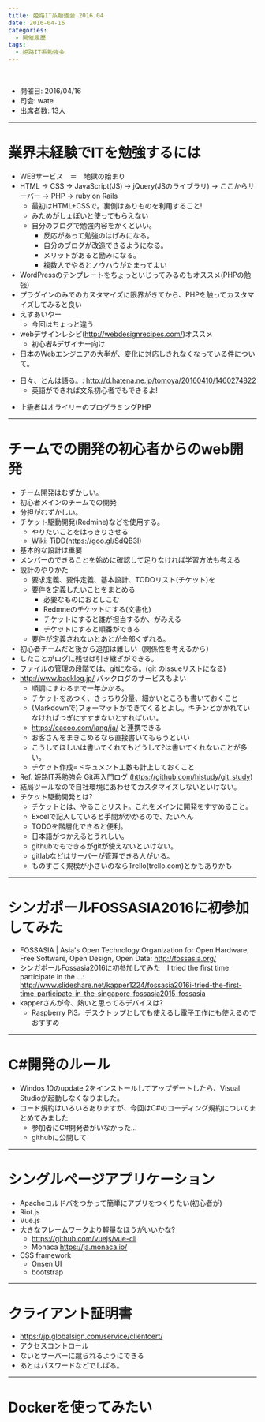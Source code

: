 ```yaml
---
title: 姫路IT系勉強会 2016.04
date: 2016-04-16
categories:
  - 開催履歴
tags:
  - 姫路IT系勉強会
---
```


﻿<!-- 姫路IT系勉強会 2016.04 log -->
<!-- https://docs.google.com/document/d/1sSTqoKuHCy76gpEs93nrB88VtnXjDHNJHKKDOMbJ-ys/edit -->

* 開催日: 2016/04/16
* 司会: wate
* 出席者数: 13人


----------


# 業界未経験でITを勉強するには

* WEBサービス　＝　地獄の始まり
* HTML -> CSS -> JavaScript(JS) -> jQuery(JSのライブラリ)
 -> ここからサーバー -> PHP  -> ruby on Rails
	* 最初はHTML+CSSで。裏側はありものを利用すること!
	* みためがしょぼいと使ってもらえない
	* 自分のブログで勉強内容をかくといい。
		* 反応があって勉強のはげみになる。
		* 自分のブログが改造できるようになる。
		* メリットがあると励みになる。
		* 複数人でやるとノウハウがたまってよい
* WordPressのテンプレートをちょっといじってみるのもオススメ(PHPの勉強)
* プラグインのみでのカスタマイズに限界がきてから、PHPを触ってカスタマイズしてみると良い
* えすあいやー
	* 今回はちょっと違う
* webデザインレシピ(http://webdesignrecipes.com/)オススメ
	* 初心者&デザイナー向け
* 日本のWebエンジニアの大半が、変化に対応しきれなくなっている件について。
 - 日々、とんは語る。: http://d.hatena.ne.jp/tomoya/20160410/1460274822
	* 英語ができれば文系初心者でもできるよ!
* 上級者はオライリーのプログラミングPHP


----------


# チームでの開発の初心者からのweb開発

* チーム開発はむずかしい。
* 初心者メインのチームでの開発
* 分担がむずかしい。
* チケット駆動開発(Redmine)などを使用する。
	* やりたいことをはっきりさせる
	* Wiki: TiDD(https://goo.gl/SdQB3I)
* 基本的な設計は重要
* メンバーのできることを始めに確認して足りなければ学習方法も考える
* 設計のやりかた
	* 要求定義、要件定義、基本設計、TODOリスト(チケット)を
	* 要件を定義したいことをまとめる
		* 必要なものにおとしこむ
		* Redmneのチケットにする(文書化)
		* チケットにすると誰が担当するか、がみえる
		* チケットにすると順番ができる
	* 要件が定義されないとあとが全部くずれる。
* 初心者チームだと後から追加は難しい（関係性を考えるから）
* したことがログに残せば引き継ぎができる。
* ファイルの管理の段階では、gitになる。(git のissueリストになる)
* http://www.backlog.jp/ バックログのサービスもよい
	* 順調にまわるまで一年かかる。
	* チケットをあつく、きっちり分量、細かいところも書いておくこと
	* (Markdownで)フォーマットができてくるとよし。キチンとかかれていなければつぎにすすまないとすればいい。
	* https://cacoo.com/lang/ja/ と連携できる
	* お客さんをまきこめるなら直接書いてもらうといい
	* こうしてほしいは書いてくれてもどうして?は書いてくれないことが多い。
	* チケット作成=ドキュメント工数も計上しておくこと
* Ref. 姫路IT系勉強会 Git再入門ログ (https://github.com/histudy/git_study)
* 結局ツールなので自社環境にあわせてカスタマイズしないといけない。
* チケット駆動開発とは?
	* チケットとは、やることリスト。これをメインに開発をすすめること。
	* Excelで記入していると手間がかかるので、たいへん
	* TODOを階層化できると便利。
	* 日本語がつかえるとうれしい。
	* githubでもできるがgitが使えないといけない。
	* gitlabなどはサーバーが管理できる人がいる。
	* ものすごく規模が小さいのならTrello(trello.com)とかもありかも


----------


# シンガポールFOSSASIA2016に初参加してみた

* FOSSASIA | Asia's Open Technology Organization for Open Hardware, Free Software, Open Design, Open Data: http://fossasia.org/
* シンガポールFossasia2016に初参加してみた　I tried the first time participate in the …: http://www.slideshare.net/kapper1224/fossasia2016i-tried-the-first-time-participate-in-the-singapore-fossasia2015-fossasia
* kapperさんが今、熱いと思ってるデバイスは?
	* Raspberry Pi3。デスクトップとしても使えるし電子工作にも使えるのでおすすめ


----------


# C#開発のルール

* Windos 10のupdate 2をインストールしてアップデートしたら、Visual Studioが起動しなくなりました。
* コード規約はいろいろありますが、今回はC#のコーディング規約についてまとめてみました
	* 参加者にC#開発者がいなかった...
	* githubに公開して


----------


# シングルページアプリケーション

* Apacheコルドバをつかって簡単にアプリをつくりたい(初心者が)
* Riot.js
* Vue.js
* 大きなフレームワークより軽量なほうがいいかな?
	* https://github.com/vuejs/vue-cli
	* Monaca https://ja.monaca.io/
* CSS framework
	* Onsen UI
	* bootstrap


----------


# クライアント証明書

* https://jp.globalsign.com/service/clientcert/
* アクセスコントロール
* ないとサーバーに蹴られるようにできる
* あとはパスワードなどでしばる。


----------


# Dockerを使ってみたい
